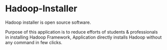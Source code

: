 # Hadoop-Installer
Hadoop installer is  open source software.

Purpose of this application is to reduce efforts of students & professionals in installing Hadoop Framework, Application directly installs Hadoop without any command in few clicks.
